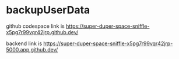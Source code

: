 # backupUserData

github codespace link is https://super-duper-space-sniffle-x5pg7r99vqr42jrp.github.dev/

backend link is https://super-duper-space-sniffle-x5pg7r99vqr42jrp-5000.app.github.dev/